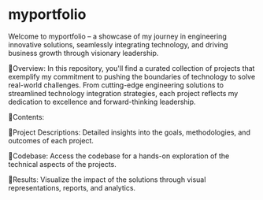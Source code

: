 # myportfolio
Welcome to myportfolio – a showcase of my journey in engineering innovative solutions, seamlessly integrating technology, and driving business growth through visionary leadership.

🔵Overview:
In this repository, you'll find a curated collection of projects that exemplify my commitment to pushing the boundaries of technology to solve real-world challenges. From cutting-edge engineering solutions to streamlined technology integration strategies, each project reflects my dedication to excellence and forward-thinking leadership.

🔵Contents:

  🔹Project Descriptions: Detailed insights into the goals, methodologies, and outcomes of each project.
  
  🔹Codebase: Access the codebase for a hands-on exploration of the technical aspects of the projects.
  
  🔹Results: Visualize the impact of the solutions through visual representations, reports, and analytics.
